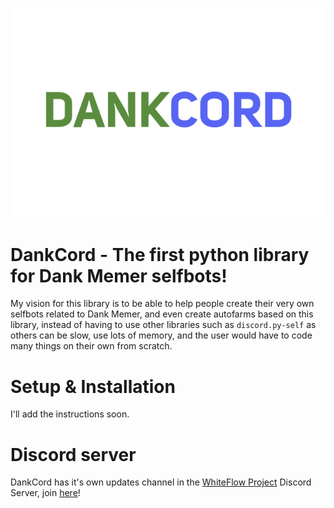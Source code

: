 ![DankCord](https://raw.githubusercontent.com/Sxvxgee/DankCord/master/assets/DankCord.png)

# DankCord - The first python library for Dank Memer selfbots!
My vision for this library is to be able to help people create their very own selfbots related to Dank Memer, and even create autofarms based on this library, instead of having to use other libraries such as `discord.py-self` as others can be slow, use lots of memory, and the user would have to code many things on their own from scratch.

# Setup & Installation
I'll add the instructions soon.

# Discord server
DankCord has it's own updates channel in the [WhiteFlow Project](https://github.com/Sxvxgee/WhiteFlow) Discord Server, join [here](https://discord.gg/XaQ6FAP3sm)!